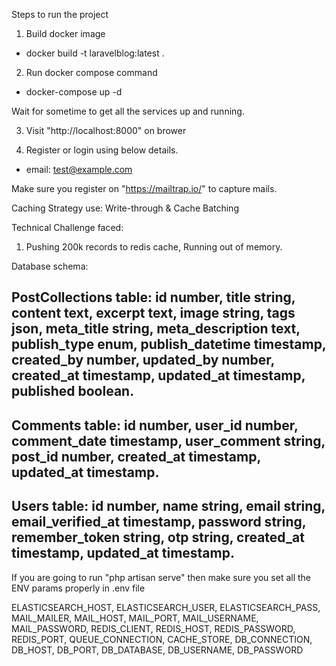 Steps to run the project

1. Build docker image
- docker build -t laravelblog:latest .

2. Run docker compose command
- docker-compose up -d

Wait for sometime to get all the services up and running.

3. Visit "http://localhost:8000" on brower

4. Register or login using below details.
- email: test@example.com

Make sure you register on "https://mailtrap.io/" to capture mails.

Caching Strategy use:  Write-through & Cache Batching

Technical Challenge faced:
1. Pushing 200k records to redis cache, Running out of memory.


Database schema:

PostCollections table:
id number, title string, content text, excerpt text, image string, tags json, meta_title string, meta_description text, publish_type enum, publish_datetime timestamp, created_by number, updated_by number, created_at timestamp, updated_at timestamp, published boolean.
-------------
Comments table:
id number, user_id number, comment_date timestamp, user_comment string, post_id number, created_at timestamp, updated_at timestamp.
----------------
Users table:
id number, name string, email string, email_verified_at timestamp, password string, remember_token string, otp string, created_at timestamp, updated_at timestamp.
-----------------

If you are going to run "php artisan serve" then make sure you set all the ENV params properly in .env file

ELASTICSEARCH_HOST, 
ELASTICSEARCH_USER, 
ELASTICSEARCH_PASS, 
MAIL_MAILER, 
MAIL_HOST, 
MAIL_PORT, 
MAIL_USERNAME, 
MAIL_PASSWORD, 
REDIS_CLIENT, 
REDIS_HOST, 
REDIS_PASSWORD, 
REDIS_PORT, 
QUEUE_CONNECTION, 
CACHE_STORE, 
DB_CONNECTION, 
DB_HOST, 
DB_PORT, 
DB_DATABASE, 
DB_USERNAME, 
DB_PASSWORD
